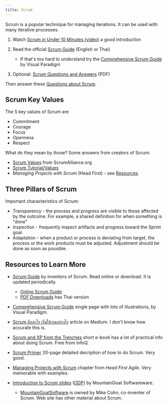 ```yaml
---
title: Scrum
---
```


Scrum is a popular technique for managing iterations. It can be used with many iterative processes.

1. Watch [Scrum in Under 10 Minutes (video)](https://youtu.be/XU0llRltyFM) a good introduction
2. Read the official [Scrum Guide][Scrum Guide] (English or Thai)
   * If that's too hard to understand try the [Comprehensive Scrum Guide](https://www.visual-paradigm.com/scrum/what-is-scrum/) by Visual Paradigm

4. Optional: [Scrum Questions and Answers](Scrum-Questions-and-Answers.pdf) (PDF)


Then answer these [Questions about Scrum](https://forms.gle/wUCG2FCg3uS31bjz6).    

## Scrum Key Values

The 5 key values of Scrum are

* Commitment
* Courage
* Focus
* Openness
* Respect

What do they mean by those?  Some answers from creators of Scrum:

* [Scrum Values](https://www.scrumalliance.org/about-scrum/values) from ScrumAlliance.org
* [Scrum Tutorial/Values](https://www.knowledgehut.com/tutorials/scrum-tutorial/scrum-values)
* *Managing Projects with Scrum* (Head First) - see [Resources](#resources).

## Three Pillars of Scrum

Important characteristics of Scrum:

* Transparency - the process and progress are visible to those affected by the outcome. For example, a shared definition for when something is "done"
* Inspection - frequently inspect artifacts and progress toward the Sprint goal. 
* Adaptation - when a product or process is deviating from target, the process or the work products must be adjusted. Adjustment should be done as soon as possible.

## Resources to Learn More

* [Scrum Guide](https://www.scrumguides.org) by inventors of Scrum. Read online or download.  It is updated periodically.
   * [Online Scrum Guide](https://www.scrumguides.org/scrum-guide.html)
   * [PDF Downloads](https://www.scrumguides.org/download.html) has Thai version

* [Comprehensive Scrum Guide](https://www.visual-paradigm.com/scrum/what-is-scrum/) single page with lots of illustrations, by Visual Paradigm.

* [Scrum คืออะไร เริ่มใช้งานอย่างไร](https://medium.com/fastwork-engineering/scrum-%E0%B8%84%E0%B8%B7%E0%B8%AD%E0%B8%AD%E0%B8%B0%E0%B9%84%E0%B8%A3-%E0%B9%80%E0%B8%A3%E0%B8%B4%E0%B9%88%E0%B8%A1%E0%B9%83%E0%B8%8A%E0%B9%89%E0%B8%87%E0%B8%B2%E0%B8%99%E0%B8%AD%E0%B8%A2%E0%B9%88%E0%B8%B2%E0%B8%87%E0%B9%84%E0%B8%A3-2483e761a47e) article on Medium.  I don't know how accurate this is.

* [Scrum and XP from the Trenches][Scrum-XP-Trenches] short e-book has a lot of practical info about doing Scrum.  Free from InfoQ.

* [Scrum Primer](/resources/Scrum-Primer.pdf) 20-page detailed decription of how to do Scrum. Very good.

* [Managing Projects with Scrum](/resources/Head-First-Scrum.pdf) chapter from *Head First Agile*. Very memorable with examples.

* [Introduction to Scrum slides](Intro-Scrum-MountainGoat.pdf) ([ODP](Intro-Scrum-MountainGoat.odp)) by MountainGoat Softwareware. 
    - [MountainGoatSoftware](https://www.mountaingoatsoftware.com) is owned by Mike Cohn, co-inventer of Scrum. Web site has other material about Scrum.

[Scrum Guide]: https://www.scrumguides.org
[Scrum-XP-Trenches]: https://www.infoq.com/minibooks/scrum-xp-from-the-trenches-2/

